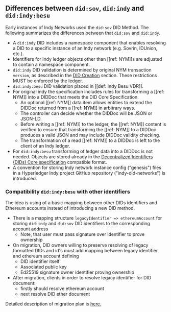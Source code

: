 ## Differences between `did:sov`, `did:indy` and `did:indy:besu`

Early instances of Indy Networks used the `did:sov` DID Method. The following summarizes the differences between that `did:sov` and `did:indy`.

- A `did:indy` DID includes a namespace component that enables resolving a DID to a specific instance of an Indy network (e.g. Sovrin, IDUnion, etc.).
- Identifiers for Indy ledger objects other than [[ref: NYM]]s are adjusted to contain a namespace component.
- `did:indy` DID validation is determined by original NYM transaction `version`, as described in the [DID Creation](#nym-transaction-version) section. These restrictions MUST be enforced by the ledger.
- `did:indy:besu` DID validation placed in [[def: Indy Besu VDR]].
- For original indy the specification includes rules for transforming a [[ref: NYM]] into a DIDDoc that meets the DID Core Specification.
    - An optional [[ref: NYM]] data item allows entities to extend the DIDDoc returned from a [[ref: NYM]] in arbitrary ways.
    - The controller can decide whether the DIDDoc will be JSON or JSON-LD.
    - Before writing a [[ref: NYM]] to the ledger, the [[ref: NYM]] content is verified to ensure that transforming the [[ref: NYM]] to a DIDDoc produces a valid JSON and may include DIDDoc validity checking.
    - The transformation of a read [[ref: NYM]] to a DIDDoc is left to the client of an Indy ledger.
- For `did:indy:besu` transforming of ledger data into a DIDDoc is not needed. Objects are stored already in the [Decentralized Identifiers (DIDs) Core specification](https://https://www.w3.org/TR/did-core/) compatible format.
- A convention for storing Indy network instance config ("genesis") files in a Hyperledger Indy project GitHub repository ("indy-did-networks") is introduced.

### Compatibility `did:indy:besu` with other identifiers

The idea is using of a basic mapping between other DIDs identifiers and Ethereum accounts instead of introducing a new DID method.

* There is a mapping structure `legacyIdentifier => ethereumAccount` for storing `did:indy` and `did:sov` DID identifiers to the corresponding account address
    * Note, that user must pass signature over identifier to prove ownership
* On migration, DID owners willing to preserve resolving of legacy formatted DIDs and id's must add mapping between legacy identifier and ethereum account defining
    * DID identifier itself
    * Associated public key
    * Ed25519 signature owner identifier proving ownership
* After migration, clients in order to resolve legacy identifier for DID document:
  * firstly should resolve ethereum account
  * next resolve DID ether document

Detailed description of migration plan is [here.](https://github.com/hyperledger/indy-besu/blob/main/docs/migration/migration.md)